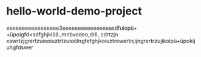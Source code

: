 # hello-world-demo-project

eeeeeeeeeeeeeeeee3eeeeeeeeeeeeeeeasdfuiopü+
+üpoigfd<sdfghjklöä.,mnbvcdeo,dril, cdrtzjn xswrtzjgrertzuiooiuztrtzuioölngfefghjkoiuztrewertnjijngrertrzujikolpü+üpokijuhgfdswer
